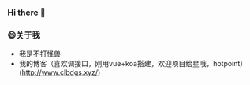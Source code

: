 ### Hi there 👋

### 😄关于我
  
  - 我是不打怪兽
  - 我的博客（喜欢调接口，刚用vue+koa搭建，欢迎项目给星哦，hotpoint）(http://www.clbdgs.xyz/)
<!--
**Clbdgs/Clbdgs** is a ✨ _special_ ✨ repository because its `README.md` (this file) appears on your GitHub profile.

Here are some ideas to get you started:

- 🔭 I’m currently working on ...
- 🌱 I’m currently learning ...
- 👯 I’m looking to collaborate on ...
- 🤔 I’m looking for help with ...
- 💬 Ask me about ...
- 📫 How to reach me: ...
- 😄 Pronouns: ...
- ⚡ Fun fact: ...
-->
